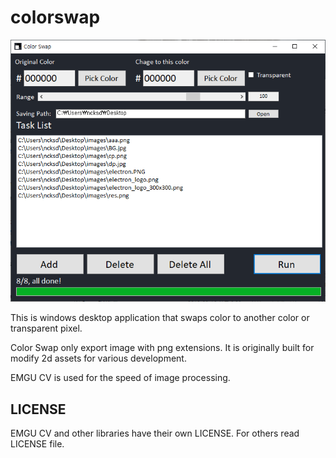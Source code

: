 # colorswap

![alt App Image](/img/color_swap.PNG)

This is windows desktop application that swaps color to another color or transparent pixel.

Color Swap only export image with png extensions. It is originally built for modify 2d assets for various development.

EMGU CV is used for the speed of image processing.

## LICENSE
EMGU CV and other libraries have their own LICENSE. For others read LICENSE file.
